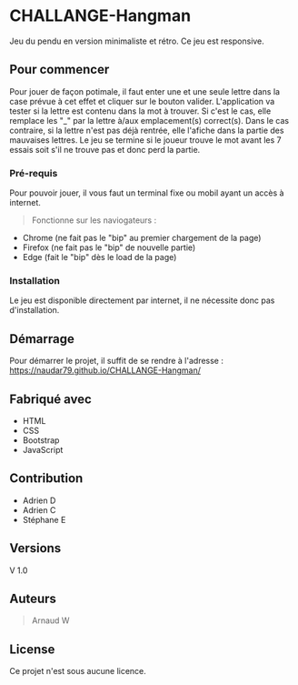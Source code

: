 # CHALLANGE-Hangman

Jeu du pendu en version minimaliste et rétro. Ce jeu est responsive.

## Pour commencer

Pour jouer de façon potimale, il faut enter une et une seule lettre dans la case prévue à cet effet et cliquer sur le bouton valider. 
L'application va tester si la lettre est contenu dans la mot à trouver. Si c'est le cas, elle remplace les "_" par la lettre à/aux emplacement(s) correct(s). Dans le cas contraire, si la lettre n'est pas déjà rentrée, elle l'afiche dans la partie des mauvaises lettres. 
Le jeu se termine si le joueur trouve le mot avant les 7 essais soit s'il ne trouve pas et donc perd la partie. 


### Pré-requis

Pour pouvoir jouer, il vous faut un terminal fixe ou mobil ayant un accès à internet. 

> Fonctionne sur les naviogateurs :
* Chrome (ne fait pas le "bip" au premier chargement de la page)
* Firefox (ne fait pas le "bip" de nouvelle partie)
* Edge (fait le "bip" dès le load de la page)


### Installation

Le jeu est disponible directement par internet, il ne nécessite donc pas d'installation.

## Démarrage

Pour démarrer le projet, il suffit de se rendre à l'adresse : https://naudar79.github.io/CHALLANGE-Hangman/

## Fabriqué avec

* HTML
* CSS
* Bootstrap
* JavaScript

## Contribution

* Adrien D
* Adrien C
* Stéphane E

## Versions
V 1.0

## Auteurs

> Arnaud W

## License

Ce projet n'est sous aucune licence.